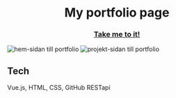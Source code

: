 <h1 align="center">My portfolio page</h1>
<h3 align="center"> <a  href="https://andreaslind31.github.io/#/">Take me to it!</a> </h3>

![hem-sidan till portfolio](https://user-images.githubusercontent.com/70567910/133745350-73d8bea4-7f01-46b4-a26e-bc4eccf1d3ce.jpg)
![projekt-sidan till portfolio](https://user-images.githubusercontent.com/70567910/133745368-b44a21e1-47c2-463f-8e69-58ba288b3e6c.jpg)

## Tech
Vue.js, HTML, CSS, GitHub RESTapi
